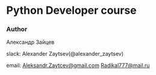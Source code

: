 # Python Developer course

### Author

Александр Зайцев

slack: Alexander Zaytsev(@alexander_zaytsev)

email: <Aleksandr.Zaytcev@gmail.com>
       <Radikal777@mail.ru>
